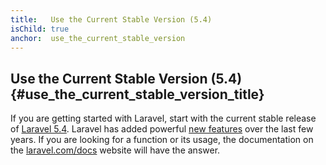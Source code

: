 ```yaml
---
title:   Use the Current Stable Version (5.4)
isChild: true
anchor:  use_the_current_stable_version
---
```


## Use the Current Stable Version (5.4) {#use_the_current_stable_version_title}

If you are getting started with Laravel, start with the current stable release of [Laravel 5.4][laravel-release]. Laravel has added 
powerful [new features](#framework_highlights) over the last few years. If you are looking for a function or its usage, the 
documentation on the [laravel.com/docs][laravel-docs] website will have the answer.

[laravel-release]: https://packagist.org/packages/laravel/laravel
[laravel-docs]: http://laravel.com/docs
